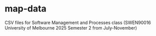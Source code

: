 # map-data
CSV files for Software Management and Processes class (SWEN90016 University of Melbourne 2025 Semester 2 from July-November)
